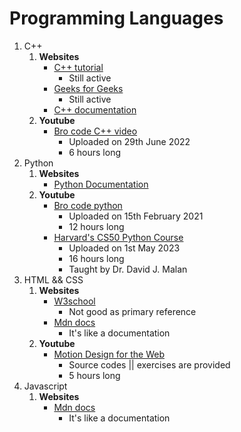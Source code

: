 # Programming Languages
1. C++
    1. **Websites**
        - [C++ tutorial](https://www.learncpp.com/) 
            - Still active
        - [Geeks for Geeks](https://www.geeksforgeeks.org/)
            - Still active
        - [C++ documentation](https://devdocs.io/cpp/)
    2. **Youtube**
        - [Bro code C++ video](https://www.youtube.com/watch?v=-TkoO8Z07hI&t=15575s)
            - Uploaded on 29th June 2022
            - 6 hours long
2. Python
    1. **Websites**
        - [Python Documentation](https://docs.python.org/3/)
    2. **Youtube**
        - [Bro code python](https://www.youtube.com/watch?v=XKHEtdqhLK8&t=26683s)
            - Uploaded on 15th February 2021
            - 12 hours long
        - [Harvard's CS50 Python Course](https://www.youtube.com/watch?v=nLRL_NcnK-4&t=16448s)
            - Uploaded on 1st May 2023
            - 16 hours long
            - Taught by Dr. David J. Malan
3. HTML && CSS
    1. **Websites**
        - [W3school](https://www.w3schools.com/) 
            - Not good as primary reference
        - [Mdn docs](https://developer.mozilla.org/en-US/)
            - It's like a documentation
    2. **Youtube**
        - [Motion Design for the Web](https://www.youtube.com/watch?v=vqXLGX0szIQ&t=371s&pp=ygUOdHJhbnNpdGlvbiBjc3M%3D)
            - Source codes || exercises are provided
            - 5 hours long
5. Javascript
    1. **Websites**
        - [Mdn docs](https://developer.mozilla.org/en-US/)
            - It's like a documentation
